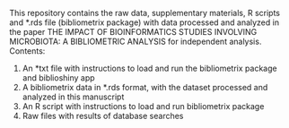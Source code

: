 This repository contains the raw data, supplementary materials, R scripts and *.rds file (bibliometrix package) with data processed and analyzed in the paper THE IMPACT OF BIOINFORMATICS STUDIES INVOLVING MICROBIOTA: A BIBLIOMETRIC ANALYSIS for independent analysis.
Contents:
1.	An *txt file with instructions to load and run the bibliometrix package and biblioshiny app
2.	A bibliometrix data in *.rds format, with the dataset processed and analyzed in this manuscript
3.	An R script with instructions to load and run bibliometrix package
4.	Raw files with results of database searches
